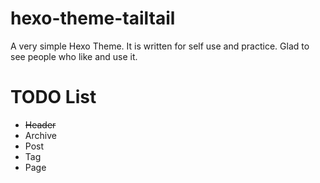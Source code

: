 # hexo-theme-tailtail

A very simple Hexo Theme. It is written for self use and practice. Glad to see people who like and use it. 

# TODO List

- ~~Header~~
- Archive
- Post
- Tag
- Page
